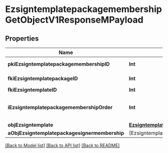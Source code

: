 # EzsigntemplatepackagemembershipGetObjectV1ResponseMPayload

## Properties
Name | Type | Description | Notes
------------ | ------------- | ------------- | -------------
**pkiEzsigntemplatepackagemembershipID** | **Int** | The unique ID of the Ezsigntemplatepackagemembership | 
**fkiEzsigntemplatepackageID** | **Int** | The unique ID of the Ezsigntemplatepackage | 
**fkiEzsigntemplateID** | **Int** | The unique ID of the Ezsigntemplate | 
**iEzsigntemplatepackagemembershipOrder** | **Int** | The order in which the Ezsigntemplate will be imported when using an Ezsigntemplatepackage. | 
**objEzsigntemplate** | [**EzsigntemplateResponseCompound**](EzsigntemplateResponseCompound.md) |  | 
**aObjEzsigntemplatepackagesignermembership** | [EzsigntemplatepackagesignermembershipResponseCompound] |  | 

[[Back to Model list]](../README.md#documentation-for-models) [[Back to API list]](../README.md#documentation-for-api-endpoints) [[Back to README]](../README.md)


